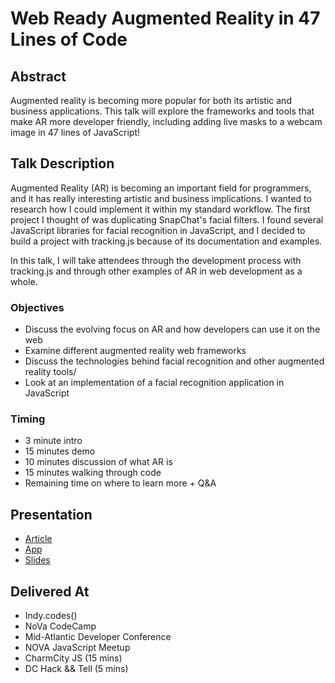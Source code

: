 # Web Ready Augmented Reality in 47 Lines of Code

## Abstract

Augmented reality is becoming more popular for both its artistic and business applications. This talk will explore the frameworks and tools that make AR more developer friendly, including adding live masks to a webcam image in 47 lines of JavaScript!

## Talk Description

Augmented Reality (AR) is becoming an important field for programmers, and it has really interesting artistic and business implications. I wanted to research how I could implement it within my standard workflow. The first project I thought of was duplicating SnapChat's facial filters. I found several JavaScript libraries for facial recognition in JavaScript, and I decided to build a project with tracking.js because of its documentation and examples.

In this talk, I will take attendees through the development process with tracking.js and through other examples of AR in web development as a whole.

### Objectives

* Discuss the evolving focus on AR and how developers can use it on the web
* Examine different augmented reality web frameworks
* Discuss the technologies behind facial recognition and other augmented reality tools/
* Look at an implementation of a facial recognition application in JavaScript

### Timing

* 3 minute intro 
* 15 minutes demo
* 10 minutes discussion of what AR is
* 15 minutes walking through code
* Remaining time on where to learn more + Q&A

## Presentation

* [Article](https://dev.to/aspittel/facial-recognition-in-javascript-using-trackingjs-3l7)
* [App](https://www.alispit.tel/tracking/)
* [Slides](https://www.alispit.tel/ar-javascript/#/intro)

## Delivered At

* Indy.codes()
* NoVa CodeCamp
* Mid-Atlantic Developer Conference
* NOVA JavaScript Meetup
* CharmCity JS (15 mins)
* DC Hack && Tell (5 mins)
